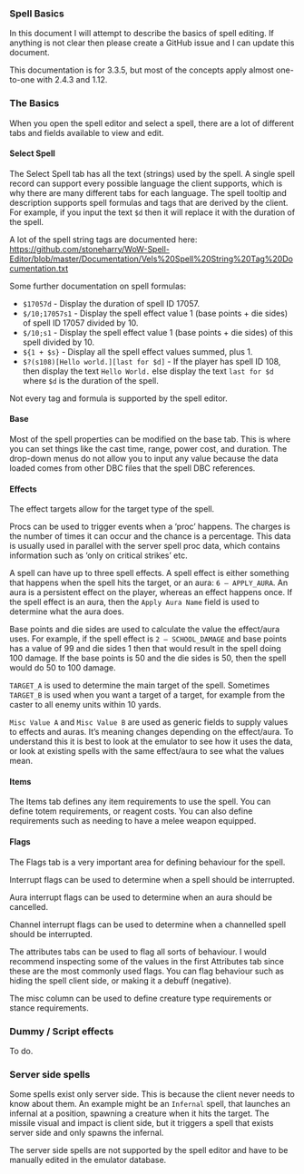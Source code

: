 
### Spell Basics

In this document I will attempt to describe the basics of spell editing. If anything is not clear then please create a GitHub issue and I can update this document.

This documentation is for 3.3.5, but most of the concepts apply almost one-to-one with 2.4.3 and 1.12.

### The Basics

When you open the spell editor and select a spell, there are a lot of different tabs and fields available to view and edit.

 #### Select Spell
 
The Select Spell tab has all the text (strings) used by the spell. A single spell record can support every possible language the client supports, which is why there are many different tabs for each language. The spell tooltip and description supports spell formulas and tags that are derived by the client. For example, if you input the text `$d` then it will replace it with the duration of the spell.

A lot of the spell string tags are documented here: https://github.com/stoneharry/WoW-Spell-Editor/blob/master/Documentation/Vels%20Spell%20String%20Tag%20Documentation.txt

Some further documentation on spell formulas:

- `$17057d` - Display the duration of spell ID 17057.
- `$/10;17057s1` - Display the spell effect value 1 (base points + die sides) of spell ID 17057 divided by 10.
- `$/10;s1` - Display the spell effect value 1 (base points + die sides) of this spell divided by 10.
- `${1 + $s}` - Display all the spell effect values summed, plus 1.
- `$?(s108)[Hello world.][last for $d]` - If the player has spell ID 108, then display the text `Hello World.` else display the text `last for $d` where `$d` is the duration of the spell.

Not every tag and formula is supported by the spell editor.

#### Base

Most of the spell properties can be modified on the base tab. This is where you can set things like the cast time, range, power cost, and duration.
The drop-down menus do not allow you to input any value because the data loaded comes from other DBC files that the spell DBC references.

#### Effects

The effect targets allow for the target type of the spell.

Procs can be used to trigger events when a ‘proc’ happens. The charges is the number of times it can occur and the chance is a percentage. This data is usually used in parallel with the server spell proc data, which contains information such as ‘only on critical strikes’ etc.

A spell can have up to three spell effects. A spell effect is either something that happens when the spell hits the target, or an aura: `6 – APPLY_AURA`. An aura is a persistent effect on the player, whereas an effect happens once. If the spell effect is an aura, then the `Apply Aura Name` field is used to determine what the aura does.

Base points and die sides are used to calculate the value the effect/aura uses. For example, if the spell effect is `2 – SCHOOL_DAMAGE` and base points has a value of 99 and die sides 1 then that would result in the spell doing 100 damage. If the base points is 50 and the die sides is 50, then the spell would do 50 to 100 damage.

`TARGET_A` is used to determine the main target of the spell. Sometimes `TARGET_B` is used when you want a target of a target, for example from the caster to all enemy units within 10 yards.

`Misc Value A` and `Misc Value B` are used as generic fields to supply values to effects and auras. It’s meaning changes depending on the effect/aura. To understand this it is best to look at the emulator to see how it uses the data, or look at existing spells with the same effect/aura to see what the values mean.

#### Items

The Items tab defines any item requirements to use the spell. You can define totem requirements, or reagent costs. You can also define requirements such as needing to have a melee weapon equipped.

#### Flags

The Flags tab is a very important area for defining behaviour for the spell.

Interrupt flags can be used to determine when a spell should be interrupted.

Aura interrupt flags can be used to determine when an aura should be cancelled.

Channel interrupt flags can be used to determine when a channelled spell should be interrupted.

The attributes tabs can be used to flag all sorts of behaviour. I would recommend inspecting some of the values in the first Attributes tab since these are the most commonly used flags. You can flag behaviour such as hiding the spell client side, or making it a debuff (negative).

The misc column can be used to define creature type requirements or stance requirements.

### Dummy / Script effects

To do.

### Server side spells

Some spells exist only server side. This is because the client never needs to know about them. An example might be an `Infernal` spell, that launches an infernal at a position, spawning a creature when it hits the target. The missile visual and impact is client side, but it triggers a spell that exists server side and only spawns the infernal.

The server side spells are not supported by the spell editor and have to be manually edited in the emulator database.
